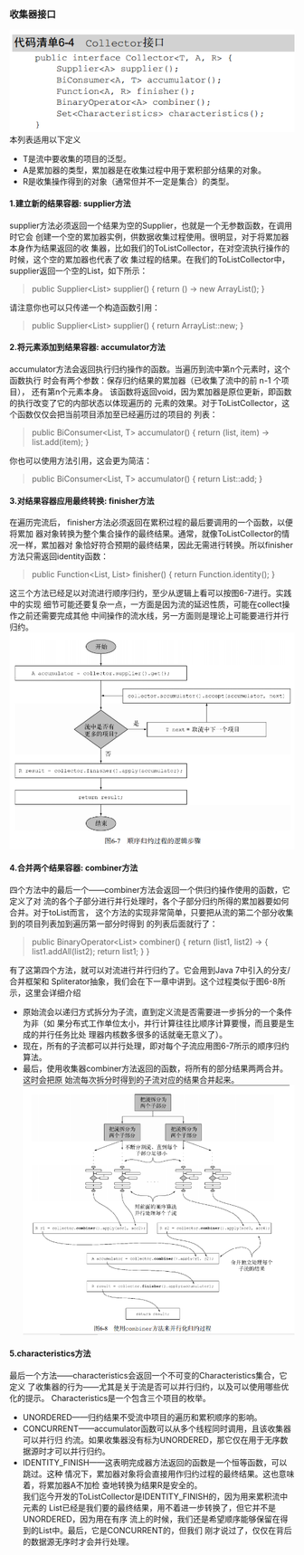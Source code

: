 ### 收集器接口
![Alt collector_interface](image/collector_interface.png)  
本列表适用以下定义
* T是流中要收集的项目的泛型。
* A是累加器的类型，累加器是在收集过程中用于累积部分结果的对象。
* R是收集操作得到的对象（通常但并不一定是集合）的类型。

#### 1.建立新的结果容器: supplier方法
supplier方法必须返回一个结果为空的Supplier，也就是一个无参数函数，在调用时它会
创建一个空的累加器实例，供数据收集过程使用。很明显，对于将累加器本身作为结果返回的收
集器，比如我们的ToListCollector，在对空流执行操作的时候，这个空的累加器也代表了收
集过程的结果。在我们的ToListCollector中， supplier返回一个空的List，如下所示：  
>public Supplier<List<T>> supplier() {
return () -> new ArrayList<T>();
}  

请注意你也可以只传递一个构造函数引用：  
>public Supplier<List<T>> supplier() {
return ArrayList::new;
}

#### 2.将元素添加到结果容器: accumulator方法
accumulator方法会返回执行归约操作的函数。当遍历到流中第n个元素时，这个函数执行
时会有两个参数：保存归约结果的累加器（已收集了流中的前 n-1 个项目）， 还有第n个元素本身。
该函数将返回void，因为累加器是原位更新，即函数的执行改变了它的内部状态以体现遍历的
元素的效果。对于ToListCollector，这个函数仅仅会把当前项目添加至已经遍历过的项目的
列表：  
>public BiConsumer<List<T>, T> accumulator() {
return (list, item) -> list.add(item);
}  

你也可以使用方法引用，这会更为简洁：
>public BiConsumer<List<T>, T> accumulator() {
return List::add;
}

#### 3.对结果容器应用最终转换: finisher方法  
在遍历完流后， finisher方法必须返回在累积过程的最后要调用的一个函数，以便将累加
器对象转换为整个集合操作的最终结果。通常，就像ToListCollector的情况一样，累加器对
象恰好符合预期的最终结果，因此无需进行转换。所以finisher方法只需返回identity函数：
>public Function<List<T>, List<T>> finisher() {
return Function.identity();
}

这三个方法已经足以对流进行顺序归约，至少从逻辑上看可以按图6-7进行。实践中的实现
细节可能还要复杂一点，一方面是因为流的延迟性质，可能在collect操作之前还需要完成其他
中间操作的流水线，另一方面则是理论上可能要进行并行归约。  
![Alt collector_implement_flow](image/collectors_implement_flow.PNG)  

#### 4.合并两个结果容器: combiner方法
四个方法中的最后一个——combiner方法会返回一个供归约操作使用的函数，它定义了对
流的各个子部分进行并行处理时，各个子部分归约所得的累加器要如何合并。对于toList而言，
这个方法的实现非常简单，只要把从流的第二个部分收集到的项目列表加到遍历第一部分时得到
的列表后面就行了：  
>public BinaryOperator<List<T>> combiner() {
return (list1, list2) -> {
list1.addAll(list2);
return list1; }
}  

有了这第四个方法，就可以对流进行并行归约了。它会用到Java 7中引入的分支/合并框架和
Spliterator抽象，我们会在下一章中讲到。这个过程类似于图6-8所示，这里会详细介绍  
* 原始流会以递归方式拆分为子流，直到定义流是否需要进一步拆分的一个条件为非（如
果分布式工作单位太小，并行计算往往比顺序计算要慢，而且要是生成的并行任务比处
理器内核数多很多的话就毫无意义了）。
* 现在，所有的子流都可以并行处理，即对每个子流应用图6-7所示的顺序归约算法。
* 最后，使用收集器combiner方法返回的函数，将所有的部分结果两两合并。这时会把原
始流每次拆分时得到的子流对应的结果合并起来。  
![Alt combiner_parallelism](image/combiner_parallelism.PNG)  

#### 5.characteristics方法
最后一个方法——characteristics会返回一个不可变的Characteristics集合，它定义
了收集器的行为——尤其是关于流是否可以并行归约，以及可以使用哪些优化的提示。
Characteristics是一个包含三个项目的枚举。
* UNORDERED——归约结果不受流中项目的遍历和累积顺序的影响。
* CONCURRENT——accumulator函数可以从多个线程同时调用，且该收集器可以并行归
约流。如果收集器没有标为UNORDERED，那它仅在用于无序数据源时才可以并行归约。
* IDENTITY_FINISH——这表明完成器方法返回的函数是一个恒等函数，可以跳过。这种
情况下，累加器对象将会直接用作归约过程的最终结果。这也意味着，将累加器A不加检
查地转换为结果R是安全的。  
我们迄今开发的ToListCollector是IDENTITY_FINISH的，因为用来累积流中元素的
List已经是我们要的最终结果，用不着进一步转换了，但它并不是UNORDERED，因为用在有序
流上的时候，我们还是希望顺序能够保留在得到的List中。最后，它是CONCURRENT的，但我们
刚才说过了，仅仅在背后的数据源无序时才会并行处理。  

